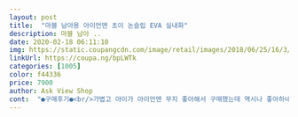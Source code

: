 ```yaml
---
layout: post 
title:  "마블 남아용 아이언맨 초이 논슬립 EVA 실내화" 
description: 마블 남아 ..
date: 2020-02-18 06:11:10 
img: https://static.coupangcdn.com/image/retail/images/2018/06/25/16/3/b39aa542-c647-49f3-a898-6ad5d9fa3001.jpg 
linkUrl: https://coupa.ng/bpLWTk 
categories: [1005] 
color: f44336 
price: 7900 
author: Ask View Shop 
cont:  "●구매후기●<br/>가볍고 아이가 아이언맨 무지 좋아해서 구매했는데 역시나 좋아하네요.<br/><br/>배송도 빠르고 디자인도 깔끔하니 예쁘고 논슬립이어서 좋네요<br/>사이즈는 일부러 한치수 큰거 시켰어요 운동화도 늘 한치수씩 큰걸 신기거든요  손가락 하나 여유 있더라구요 정사이즈 혹은 운동화사실때 치수로 사시면 될거같아요 아이도 맘에 드는지 집에서 계속 신고 놀고있습니다<br/>아이가 마블을 너무 좋아하기도하고, 유치원 입학준비물이기도 해서 구입하게 되었습니다.<br/> 사이즈 좋구요.<br/> 디자인도 이뻐요!<br/>" 
---
```

